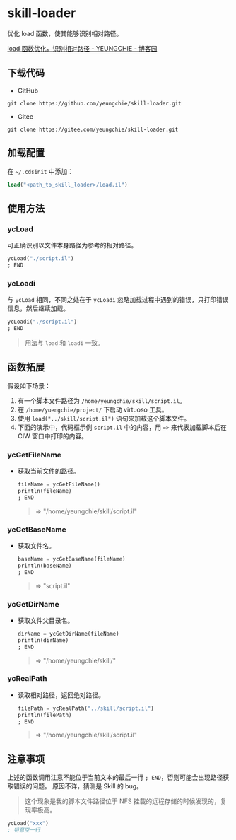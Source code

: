 # skill-loader

优化 load 函数，使其能够识别相对路径。

[load 函数优化，识别相对路径 - YEUNGCHIE - 博客园](https://www.cnblogs.com/yeungchie/p/15999427.html)

## 下载代码

+ GitHub

```shell
git clone https://github.com/yeungchie/skill-loader.git
```

+ Gitee

```shell
git clone https://gitee.com/yeungchie/skill-loader.git
```

## 加载配置

在 `~/.cdsinit` 中添加：

```lisp
load("<path_to_skill_loader>/load.il")
```

## 使用方法

### ycLoad

可正确识别以文件本身路径为参考的相对路径。

```lisp
ycLoad("./script.il")
; END
```

### ycLoadi

与 `ycLoad` 相同，不同之处在于 `ycLoadi` 忽略加载过程中遇到的错误，只打印错误信息，然后继续加载。

```lisp
ycLoadi("./script.il")
; END
```

> 用法与 `load` 和 `loadi` 一致。

## 函数拓展

假设如下场景：

1. 有一个脚本文件路径为 `/home/yeungchie/skill/script.il`。
2. 在 `/home/yuengchie/project/` 下启动 virtuoso 工具。
3. 使用 `load("../skill/script.il")` 语句来加载这个脚本文件。
4. 下面的演示中，代码框示例 `script.il` 中的内容，用 `=>` 来代表加载脚本后在 CIW 窗口中打印的内容。

### ycGetFileName

+ 获取当前文件的路径。

    ```lisp
    fileName = ycGetFileName()
    println(fileName)
    ; END
    ```

    > => "/home/yeungchie/skill/script.il"

### ycGetBaseName

+ 获取文件名。

    ```lisp
    baseName = ycGetBaseName(fileName)
    println(baseName)
    ; END
    ```

    > => "script.il"

### ycGetDirName

+ 获取文件父目录名。

    ```lisp
    dirName = ycGetDirName(fileName)
    println(dirName)
    ; END
    ```

    >  => "/home/yeungchie/skill/"

### ycRealPath

+ 读取相对路径，返回绝对路径。

    ```lisp
    filePath = ycRealPath("../skill/script.il")
    println(filePath)
    ; END
    ```

    > => "/home/yeungchie/skill/script.il"

## 注意事项

上述的函数调用注意不能位于当前文本的最后一行 `; END`，否则可能会出现路径获取错误的问题。
原因不详，猜测是 Skill 的 bug。

> 这个现象是我的脚本文件路径位于 NFS 挂载的远程存储的时候发现的，复现率极高。

```lisp
ycLoad("xxx")
; 特意空一行
```

